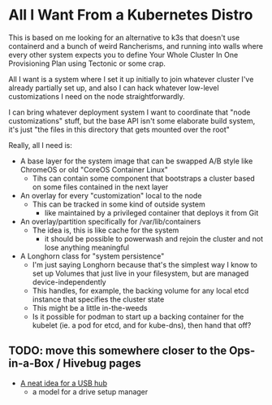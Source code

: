 # All I Want From a Kubernetes Distro

This is based on me looking for an alternative to k3s that doesn't use containerd and a bunch of weird Rancherisms, and running into walls where every other system expects you to define Your Whole Cluster In One Provisioning Plan using Tectonic or some crap.

All I want is a system where I set it up initially to join whatever cluster I've already partially set up, and also I can hack whatever low-level customizations I need on the node straightforwardly.

I can bring whatever deployment system I want to coordinate that "node customizations" stuff, but the base API isn't some elaborate build system, it's just "the files in this directory that gets mounted over the root"

Really, all I need is:

- A base layer for the system image that can be swapped A/B style like ChromeOS or old "CoreOS Container Linux"
  - Tihs can contain some component that bootstraps a cluster based on some files contained in the next layer
- An overlay for every "customization" local to the node
  - This can be tracked in some kind of outside system
    - like maintained by a privileged container that deploys it from Git
- An overlay/partition specifically for /var/lib/containers
  - The idea is, this is like cache for the system
    - it should be possible to powerwash and rejoin the cluster and not lose anything meaningful
- A Longhorn class for "system persistence"
  - I'm just saying Longhorn because that's the simplest way I know to set up Volumes that just live in your filesystem, but are managed device-independently
  - This handles, for example, the backing volume for any local etcd instance that specifies the cluster state
  - This might be a little in-the-weeds
  - Is it possible for podman to start up a backing container for the kubelet (ie. a pod for etcd, and for kube-dns), then hand that off?

## TODO: move this somewhere closer to the Ops-in-a-Box / Hivebug pages

- [A neat idea for a USB hub](04df6942-a95a-48d5-b565-45affc7334c0.md)
  - a model for a drive setup manager
